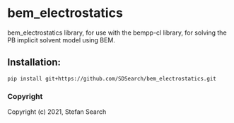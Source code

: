 bem_electrostatics
==============================

bem_electrostatics library, for use with the bempp-cl library, for solving the PB implicit solvent model using BEM.
 

## Installation:

```
pip install git+https://github.com/SDSearch/bem_electrostatics.git
```

### Copyright

Copyright (c) 2021, Stefan Search